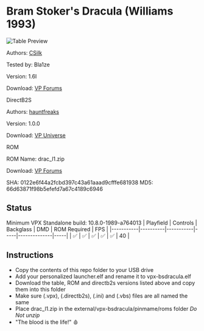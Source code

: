 # Bram Stoker's Dracula (Williams 1993)

![Table Preview](../../images/vpx-bsdracula.png)

Authors: [CSilk](https://www.vpforums.org/index.php?showuser=162097)

Tested by: Bla1ze

Version: 1.6I

Download: [VP Forums](https://www.vpforums.org/index.php?app=downloads&showfile=17516)

DirectB2S

Authors: [hauntfreaks](https://vpuniverse.com/profile/5216-hauntfreaks/)

Version: 1.0.0

Download: [VP Universe](https://vpuniverse.com/files/file/12199-bram-stokers-dracula-williams-1993-b2s-with-full-dmd/)

ROM

ROM Name: drac_l1.zip

Download: [VP Forums](https://www.vpforums.org/index.php?app=downloads&showfile=1173)

SHA: 0122e6f44a2fcbd397c43a61aaad9cfffe681938
MD5: 66d63871f98b5efefd7a67c4189c6946

## Status 

Minimum VPX Standalone build: 10.8.0-1989-a764013
| Playfield | Controls | Backglass | DMD | ROM Required | FPS | 
|-----------|----------|-----------|-----|--------------|-----|
| :white_check_mark: | :white_check_mark: | :white_check_mark: | :white_check_mark: | :white_check_mark: | 40 |

## Instructions

- Copy the contents of this repo folder to your USB drive
- Add your personalized launcher.elf and rename it to vpx-bsdracula.elf
- Download the table, ROM and directb2s versions listed above and copy them into this folder
- Make sure (.vpx), (.directb2s), (.ini) and (.vbs) files are all named the same
- Place drac_l1.zip in the external/vpx-bsdracula/pinmame/roms folder *Do Not unzip*
- "The blood is the life!" 🩸
